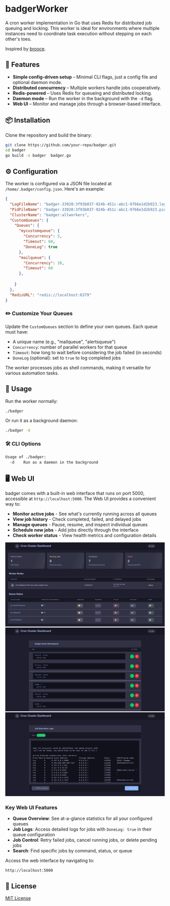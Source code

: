 # badgerWorker

A cron worker implementation in Go that uses Redis for distributed job queuing and locking. This worker is ideal for environments where multiple instances need to coordinate task execution without stepping on each other's toes.

Inspired by [brooce](https://github.com/SergeyTsalkov/brooce).

## 🚀 Features

- **Simple config-driven setup** – Minimal CLI flags, just a config file and optional daemon mode.
- **Distributed concurrency** – Multiple workers handle jobs cooperatively.
- **Redis-powered** – Uses Redis for queueing and distributed locking.
- **Daemon mode** – Run the worker in the background with the `-d` flag.
- **Web UI** – Monitor and manage jobs through a browser-based interface.

## 📦 Installation

Clone the repository and build the binary:

```sh
git clone https://github.com/your-repo/badger.git
cd badger
go build -o badger  badger.go
```

## ⚙️ Configuration

The worker is configured via a JSON file located at `/home/.badger/config.json`. Here's an example:

```json
{
  "LogFileName": "badger-33920:3f93b037-924b-451c-abc1-9766e1d2b923.log",
  "PidFileName": "badger-33920:3f93b037-924b-451c-abc1-9766e1d2b923.pid",
  "ClusterName": "badger:allworkers",
  "CustomQueues": {
    "Queues": {
      "mycustomqueue": {
        "Concurrency": 5,
        "Timeout": 60,
        "DoneLog": true
      },
      "mailqueue": {
        "Concurrency": 10,
        "Timeout": 60
      },

    }
  },
  "RedisURL": "redis://localhost:6379"
}
```

### ✏️ Customize Your Queues

Update the `CustomQueues` section to define your own queues. Each queue must have:
- A unique name (e.g., "mailqueue", "alertsqueue")
- `Concurrency`: number of parallel workers for that queue
- `Timeout`: how long to wait before considering the job failed (in seconds)
- `DoneLog` (optional): set to `true` to log completed jobs

The worker processes jobs as shell commands, making it versatile for various automation tasks.

## 🧠 Usage

Run the worker normally:

```sh
./badger
```

Or run it as a background daemon:

```sh
./badger -d
```

### 🛠️ CLI Options

```sh
Usage of ./badger:
  -d    Run as a daemon in the background
```

## 🖥️ Web UI

badger comes with a built-in web interface that runs on port 5000, accessible at `http://localhost:5000`. The Web UI provides a convenient way to:

- **Monitor active jobs** - See what's currently running across all queues
- **View job history** - Check completed, failed, and delayed jobs
- **Manage queues** - Pause, resume, and inspect individual queues
- **Schedule new jobs** - Add jobs directly through the interface
- **Check worker status** - View health metrics and configuration details

![badger Web UI Dashboard](./ui_images/ui_home.png)
![badger Web UI Dashboard](./ui_images/queue.png)
![badger Web UI Dashboard](./ui_images/job_logs.png)
### Key Web UI Features

- **Queue Overview**: See at-a-glance statistics for all your configured queues
- **Job Logs**: Access detailed logs for jobs with `DoneLog: true` in their queue configuration
- **Job Control**: Retry failed jobs, cancel running jobs, or delete pending jobs
- **Search**: Find specific jobs by command, status, or queue

Access the web interface by navigating to:
```
http://localhost:5000
```

## 📝 License

[MIT License](LICENSE)
